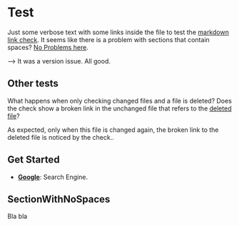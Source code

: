 # Test

Just some verbose text with some links inside the file to test the [markdown link check](#get-started). 
It seems like there is a problem with sections that contain spaces? [No Problems here](#sectionwithnospaces).

--> It was a version issue. All good.

## Other tests

What happens when only checking changed files and a file is deleted? Does the check show a broken link in the unchanged file that refers to the [deleted file](./docs/testfile2.md)?

As expected, only when this file is changed again, the broken link to the deleted file is noticed by the check..

## Get Started

- **[Google](https://google.com)**: Search Engine.

## SectionWithNoSpaces

Bla bla